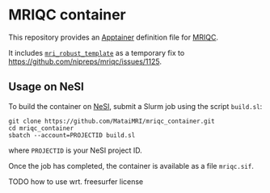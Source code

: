 # MRIQC container

This repository provides an [Apptainer](https://apptainer.org/) definition file for [MRIQC](https://github.com/nipreps/mriqc).

It includes [`mri_robust_template`](https://surfer.nmr.mgh.harvard.edu/fswiki/mri_robust_template) as a temporary fix to https://github.com/nipreps/mriqc/issues/1125.


## Usage on NeSI

To build the container on [NeSI](https://www.nesi.org.nz/), submit a Slurm job using the script `build.sl`:

```
git clone https://github.com/MataiMRI/mriqc_container.git
cd mriqc_container
sbatch --account=PROJECTID build.sl
```

where `PROJECTID` is your NeSI project ID.

Once the job has completed, the container is available as a file `mriqc.sif`.

TODO how to use wrt. freesurfer license
